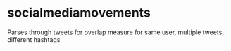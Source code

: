 # socialmediamovements
Parses through tweets for overlap measure for same user, multiple tweets, different hashtags
